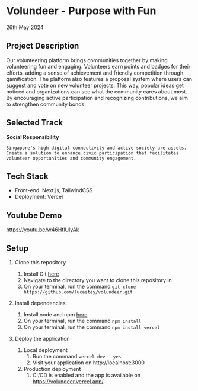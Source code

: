 # Volundeer - Purpose with Fun
26th May 2024

## Project Description

Our volunteering platform brings communities together by making volunteering fun and engaging. Volunteers earn points and badges for their efforts, adding a sense of achievement and friendly competition through gamification. The platform also features a proposal system where users can suggest and vote on new volunteer projects. This way, popular ideas get noticed and organizations can see what the community cares about most. By encouraging active participation and recognizing contributions, we aim to strengthen community bonds.

## Selected Track
**Social Responsibility**
```
Singapore's high digital connectivity and active society are assets. Create a solution to enhance civic participation that facilitates volunteer opportunities and community engagement.
```

## Tech Stack
- Front-end: Next.js, TailwindCSS
- Deployment: Vercel

## Youtube Demo
https://youtu.be/w46HflUlyAk

## Setup
1. Clone this repository
    1. Install Git [here](https://git-scm.com/book/en/v2/Getting-Started-Installing-Git)
    2. Navigate to the directory you want to clone this repository in
    3. On your terminal, run the command `git clone https://github.com/lucastey/volundeer.git`

2. Install dependencies
    1. Install node and npm [here](https://docs.npmjs.com/downloading-and-installing-node-js-and-npm)
    2. On your terminal, run the command `npm install`
    3. On your terminal, run the command `npm install vercel`

3. Deploy the application
    1. Local deployment
        1. Run the command `vercel dev --yes`
        2. Visit your application on http://localhost:3000
    2. Production deployment
        1. CI/CD is enabled and the app is available on https://volundeer.vercel.app/